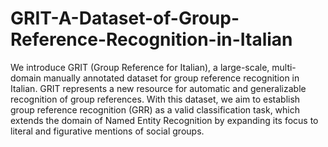 # GRIT-A-Dataset-of-Group-Reference-Recognition-in-Italian
We introduce GRIT (Group Reference for Italian), a large-scale, multi-domain manually annotated dataset for group reference recognition in Italian. 
GRIT represents a new resource for automatic and generalizable recognition of group references. With this dataset, we aim to establish group reference recognition (GRR) as a valid classification task, which extends the domain of Named Entity Recognition by expanding its focus to literal and figurative mentions of social groups.
